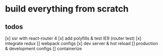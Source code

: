# build everything from scratch

## todos

[x] ssr with react-router 4
[x] add polyfills & test IE9 (router test)
[x] integrate redux
[] webpack configs
    [x] dev server & hot reload
    [] production & development configs
[] containerize